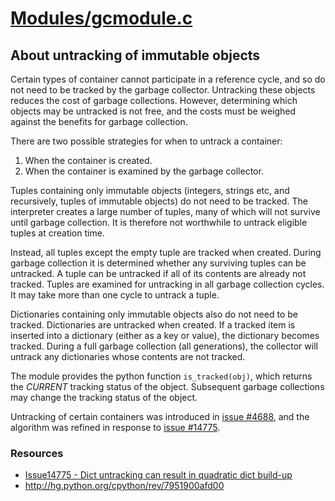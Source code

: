 # [Modules/gcmodule.c](http://hg.python.org/cpython/file/tip/Modules/gcmodule.c)

## About untracking of immutable objects

Certain types of container cannot participate in a reference cycle, and
so do not need to be tracked by the garbage collector. Untracking these
objects reduces the cost of garbage collections. However, determining
which objects may be untracked is not free, and the costs must be
weighed against the benefits for garbage collection.

There are two possible strategies for when to untrack a container:

1. When the container is created.
2. When the container is examined by the garbage collector.

Tuples containing only immutable objects (integers, strings etc, and
recursively, tuples of immutable objects) do not need to be tracked.
The interpreter creates a large number of tuples, many of which will
not survive until garbage collection. It is therefore not worthwhile
to untrack eligible tuples at creation time.

Instead, all tuples except the empty tuple are tracked when created.
During garbage collection it is determined whether any surviving tuples
can be untracked. A tuple can be untracked if all of its contents are
already not tracked. Tuples are examined for untracking in all garbage
collection cycles. It may take more than one cycle to untrack a tuple.

Dictionaries containing only immutable objects also do not need to be
tracked. Dictionaries are untracked when created. If a tracked item is
inserted into a dictionary (either as a key or value), the dictionary
becomes tracked. During a full garbage collection (all generations),
the collector will untrack any dictionaries whose contents are not
tracked.

The module provides the python function `is_tracked(obj)`, which returns
the *CURRENT* tracking status of the object. Subsequent garbage
collections may change the tracking status of the object.

Untracking of certain containers was introduced in
[issue #4688](http://bugs.python.org/issue4688), and the algorithm was refined
in response to [issue #14775](http://bugs.python.org/issue14775).

### Resources

* [Issue14775 - Dict untracking can result in quadratic dict build-up](http://bugs.python.org/issue14775)
* http://hg.python.org/cpython/rev/7951900afd00
